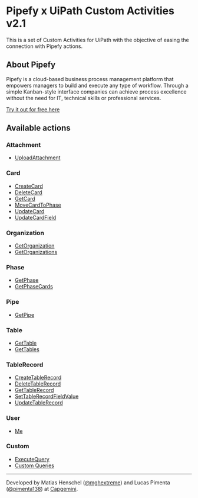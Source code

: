 # Pipefy x UiPath Custom Activities v2.1

This is a set of Custom Activities for UiPath with the objective of easing the connection with Pipefy actions.

## About Pipefy

Pipefy is a cloud-based business process management platform that empowers managers to build and execute any type of workflow. Through a simple Kanban-style interface companies can achieve process excellence without the need for IT, technical skills or professional services.

[Try it out for free here](https://app.pipefy.com/)  

## Available actions

### Attachment

- [UploadAttachment](docs/uploadAttachment.md)

### Card

- [CreateCard](docs/createCard.md)
- [DeleteCard](docs/deleteCard.md)
- [GetCard](docs/getCard.md)
- [MoveCardToPhase](docs/moveCardToPhase.md)
- [UpdateCard](docs/updateCard.md)
- [UpdateCardField](docs/updateCardField.md)

### Organization

- [GetOrganization](docs/getOrganization.md)
- [GetOrganizations](docs/getOrganizations.md)

### Phase

- [GetPhase](docs/getPhase.md)
- [GetPhaseCards](docs/getPhaseCards.md)

### Pipe

- [GetPipe](docs/getPipe.md)

### Table

- [GetTable](docs/getTable.md)
- [GetTables](docs/getTables.md)

### TableRecord

- [CreateTableRecord](docs/createTableRecord.md)
- [DeleteTableRecord](docs/deleteTableRecord.md)
- [GetTableRecord](docs/getTableRecord.md)
- [SetTableRecordFieldValue](docs/setTableRecordFieldValue.md)
- [UpdateTableRecord](docs/updateTableRecord.md)

### User

- [Me](docs/me.md)

### Custom

- [ExecuteQuery](docs/executeQuery.md)
- [Custom Queries](docs/custom-queries.md)

---

Developed by Matias Henschel ([@mghextreme](https://github.com/mghextreme/)) and Lucas Pimenta ([@pimenta138](https://github.com/pimenta138/)) at [Capgemini](https://www.capgemini.com/).
